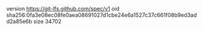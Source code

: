 version https://git-lfs.github.com/spec/v1
oid sha256:0fa3e08ec08fe0aea08691027d1cbe24e6a1527c37c661f08b9ed3add2a85e6b
size 34702
